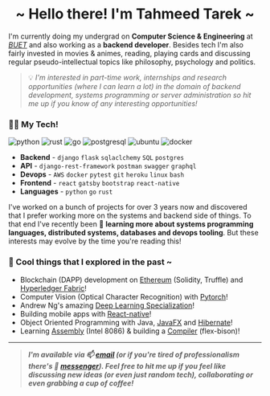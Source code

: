 <h1 align="center">~ Hello there! I'm Tahmeed Tarek ~</h1>

I'm currently doing my undergrad on **Computer Science & Engineering** at _[BUET](https://www.buet.ac.bd/web/)_ and also working as a **backend developer**. Besides tech I'm also fairly invested in movies & animes, reading, playing cards and discussing regular pseudo-intellectual topics like philosophy, psychology and politics.

> 💡 *I'm interested in part-time work, internships and research opportunities (where I can learn a lot) in the domain of backend development, systems programming or server administration so hit me up if you know of any interesting opportunities!*

### 🧑‍💻 My Tech!

<p>
<!-- <img src="https://img.shields.io/badge/django-47474f.svg?style=for-the-badge&logo=django&logoColor=black&labelColor=ffffff" alt="django"> -->
<img src="https://img.shields.io/badge/python-FFFF00.svg?style=for-the-badge&logo=python&logoColor=0768a8&labelColor=ffffff" alt="python">
<img src="https://img.shields.io/badge/rust-%23000000.svg?style=for-the-badge&logo=rust&logoColor=white" alt="rust">
<img src="https://img.shields.io/badge/go-%2300ADD8.svg?style=for-the-badge&logo=go&logoColor=white" alt="go">
<img src="https://img.shields.io/badge/postgresql-6566ba.svg?style=for-the-badge&logo=postgresql&logoColor=6566ba&labelColor=ffffff" alt="postgresql">
<img src="https://img.shields.io/badge/ubuntu-f7873b.svg?style=for-the-badge&logo=ubuntu&labelColor=ffffff&logoColor=f7873b" alt="ubuntu">
<img src="https://img.shields.io/badge/docker-%230db7ed.svg?style=for-the-badge&logo=docker&logoColor=white" alt="docker">
</p>

- **Backend** - `django` `flask` `sqlaclchemy` `SQL` `postgres`
- **API** - `django-rest-framework` `postman` `swagger` `graphql`
- **Devops** - `AWS` `docker` `pytest` `git` `heroku` `linux` `bash`
- **Frontend** - `react` `gatsby` `bootstrap` `react-native` 
- **Languages** - `python` `go` `rust`

I've worked on a bunch of projects for over 3 years now and discovered that I prefer working more on the systems and backend side of things. To that end I've recently been 🔭 **learning more about systems programming languages, distributed systems, databases and devops tooling**. But these interests may evolve by the time you're reading this!

### 🌱 Cool things that I explored in the past ~
- Blockchain (DAPP) development on [Ethereum](https://ethereum.org/en/) (Solidity, Truffle) and [Hyperledger Fabric](https://www.hyperledger.org/use/fabric)!
- Computer Vision (Optical Character Recognition) with [Pytorch](https://pytorch.org/)!
- Andrew Ng's amazing [Deep Learning Specialization](https://www.coursera.org/specializations/deep-learning)!
- Building mobile apps with [React-native](https://reactnative.dev/)!
- Object Oriented Programming with Java, [JavaFX](https://openjfx.io/) and [Hibernate](https://hibernate.org/orm/)!
- Learning [Assembly](https://github.com/Tahmeed156/Assembly-Sessional) (Intel 8086) & building a [Compiler](https://github.com/Tahmeed156/Compiler-Sessional) (flex-bison)! 

---
> ***I'm available via 📫 [email](mailto:tahmeedtarek@gmail.com) (or if you're tired of professionalism there's 💬 [messenger](https://m.me/tahmeed156)). Feel free to hit me up if you feel like discussing new ideas (or even just random tech), collaborating or even grabbing a cup of coffee!***
